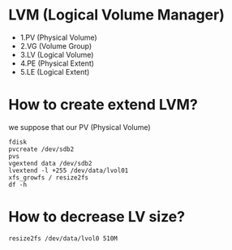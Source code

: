 # LVM (Logical Volume Manager)



<ul>
<li>1.PV (Physical Volume) </li>
<li>2.VG (Volume Group) </li>
<li>3.LV (Logical Volume) </li>
<li>4.PE (Physical Extent)</li>
<li>5.LE (Logical Extent)</li>
</ul>


# How to create extend LVM?
<p>we suppose that our PV (Physical Volume) </p>  

    fdisk
    pvcreate /dev/sdb2
    pvs
    vgextend data /dev/sdb2
    lvextend -l +255 /dev/data/lvol01
    xfs_growfs / resize2fs
    df -h

# How to decrease LV size?

    resize2fs /dev/data/lvol0 510M